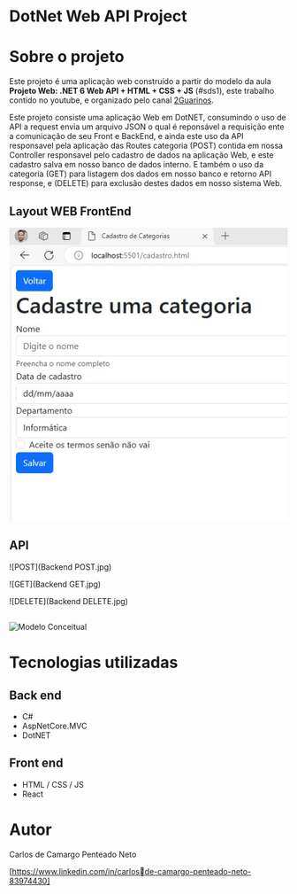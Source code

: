 # DotNet Web API Project


# Sobre o projeto

Este projeto é uma aplicação web construído a partir do modelo da aula **Projeto Web: .NET 6 Web API + HTML + CSS + JS** (#sds1), este trabalho contido no youtube, e organizado pelo canal [2Guarinos]([https://devsuperior.com "Site da DevSuperior](https://www.youtube.com/watch?v=oziU_M_61YM)").

Este projeto consiste uma aplicação Web em DotNET, consumindo o uso de API a request envia um arquivo JSON o qual é reponsável a requisição ente a comunicação de seu Front e BackEnd, e ainda este uso da API responsavel pela aplicação das Routes categoria (POST) contida em nossa Controller responsavel pelo cadastro de dados na aplicação Web, e este cadastro salva em nosso banco de dados interno. E também o uso da categoria (GET) para listagem dos dados em nosso banco e retorno API response, e (DELETE) para exclusão destes dados em nosso sistema Web.

## Layout WEB FrontEnd
![FrontEnd Cadatrar](FrontCadastrar.jpg)

## API
![POST](Backend POST.jpg)

![GET](Backend GET.jpg)

![DELETE](Backend DELETE.jpg)

##  
![Modelo Conceitual](https://github.com)

# Tecnologias utilizadas
## Back end
- C#
- AspNetCore.MVC
- DotNET

## Front end
- HTML / CSS / JS 
- React

# Autor

Carlos de Camargo Penteado Neto

[https://www.linkedin.com/in/carlosde-camargo-penteado-neto-83974430]
